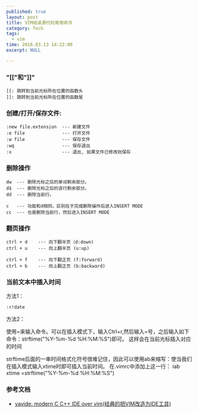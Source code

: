 ```yaml
---
published: true
layout: post
title: VIM阅读源代码常用命令 
category: Tech 
tags: 
  - vim 
time: 2016.03.13 14:22:00
excerpt: NULL

---
```


### "[["和"]]"
```
[[: 跳转到当前光标所在位置的函数头
]]: 跳转到当前光标所在位置的函数尾
```

### 创建/打开/保存文件:
```
:new file.extension  --- 新建文件
:e file              --- 打开文件
:w file              --- 保存文件
:wq                  --- 保存退出
:x                   --- 退出, 如果文件已修改则保存
```
### 删除操作
```
dw  --- 删除光标之后的单词剩余部分。
d$  --- 删除光标之后的该行剩余部分。
dd  --- 删除当前行。

c   --- 功能和d相同，区别在于完成删除操作后进入INSERT MODE
cc  --- 也是删除当前行，然后进入INSERT MODE
```

### 翻页操作
```
ctrl + d    --- 向下翻半页（d:down)
ctrl + u    --- 向上翻半页 (u:up)

ctrl + f    --- 向下翻正页 (f:forward)
ctrl + b    --- 向上翻正页 (b:backward)
```

### 当前文本中插入时间

方法1：

```
:r!date
```

方法2：

使用<C-r>=来输入命令。可以在插入模式下，输入Ctrl+r,然后输入=号，之后输入如下命令：strftime("%Y-%m-%d %H:%M:%S")即可。 这样会在当前光标插入对应的时间

strftime后面的一串时间格式化符号很难记住，因此可以使用ab来缩写：使当我们在插入模式输入xtime时即可插入当前时间。
在.vimrc中添加上这一行：
iab xtime <c-r>=strftime("%Y-%m-%d %H:%M:%S")<cr>

### 参考文档
- [yavide: modern C C++ IDE over vim(经典的把VIM改造为IDE工具)](http://tuxdiary.com/2015/02/15/yavide/)


